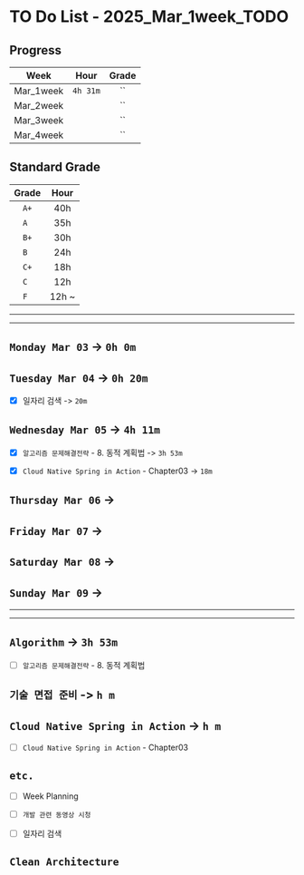 # TO Do List - 2025_Mar_1week_TODO

## Progress
| Week | Hour | Grade |
|:---:|:---:|:---:|
|Mar_1week|`4h 31m`|``|
|Mar_2week||``|
|Mar_3week||``|
|Mar_4week||``|


## Standard Grade
| Grade | Hour |
|:---:|:---:|
|`A+`|40h|
|`A `|35h|
|`B+`|30h|
|`B `|24h|
|`C+`|18h|
|`C `|12h|
|`F `|12h ~|


---
---

## `Monday Mar 03` -> `0h 0m`



## `Tuesday Mar 04` -> `0h 20m`
- [x] 일자리 검색 -> `20m`


## `Wednesday Mar 05` ->  `4h 11m`
- [x] `알고리즘 문제해결전략` - 8. 동적 계획법 -> `3h 53m`
- [x] `Cloud Native Spring in Action` - Chapter03 -> `18m`


## `Thursday Mar 06` -> 



## `Friday Mar 07` -> 



## `Saturday Mar 08` -> 



## `Sunday Mar 09` -> 




---
---
## `Algorithm` -> `3h 53m`
- [ ] `알고리즘 문제해결전략` - 8. 동적 계획법


## `기술 면접 준비` -> `h m`


<!-- JAVA, DB, 자료구조, 알고리즘, 네트워크, OS, 백엔드, 프로그래밍 공통/기타 -->


## `Cloud Native Spring in Action` -> `h m`
- [ ] `Cloud Native Spring in Action` - Chapter03


## `etc.`
- [ ] Week Planning
- [ ] `개발 관련 동영상 시청` 
- [ ] 일자리 검색


## `Clean Architecture`



